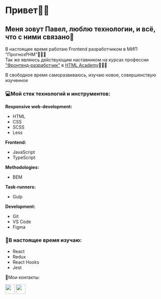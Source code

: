 <h1>Привет👋🏼</h1>

<h2>Меня зовут Павел, люблю технологии, и всё, что с ними связано🖤</h2>

<p>В настоящее время работаю Frontend разработчиком в МИП "ПрогнозРНМ"👨🏼‍💻<br>
Так же являюсь действующим наставником на курсах профессии <a href="https://htmlacademy.ru/profession/frontender">"Фронтенд-разработчик"</a> в <a href="https://htmlacademy.ru">HTML Academy</a>👨🏼‍🎓</p>

<p>В свободное время саморазвиваюсь, изучаю новое, совершенствую изученное</p>

<h3>💻Мой стек технологий и инструментов:</h3>
<b>Responsive web-development:</b>
<ul>
  <li>HTML</li>
  <li>CSS</li>
  <li>SCSS</li>
  <li>Less</li>
</ul>
<b>Frontend:</b>
<ul>
  <li>JavaScript</li>
  <li>TypeScript</li>
</ul>
<b>Methodologies:</b>
<ul>
  <li>BEM</li>
</ul>
<b>Task-runners:</b>
<ul>
  <li>Gulp</li>
</ul>
<b>Development:</b>
<ul>
  <li>Git</li>
  <li>VS Code</li>
  <li>Figma</li>
</ul>

<h3>🌱В настоящее время изучаю:</h3>
<ul>
  <li>React</li>
  <li>Redux</li>
  <li>React Hooks</li>
  <li>Jest</li>
</ul>

💌Мои контакты:  

<a href="https://t.me/nyukalo" target="_blank"><img src="https://img.icons8.com/fluent/30/000000/telegram-app.png" width="30" height="30"></a>
<a href="mailto:pavelnyukalo@gmail.com" target="_blank"><img src="https://img.icons8.com/fluent/30/000000/gmail--v2.png" width="30" height="30"></a>
